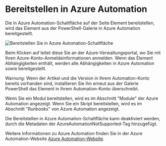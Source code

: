 
Bereitstellen in Azure Automation
===========================

Die in Azure Automation-Schaltfläche auf der Seite Element bereitstellen, wird das Element aus der PowerShell-Galerie in Azure Automation bereitgestellt.

![Bereitstellen Sie in Azure Automation-Schaltfläche](Images/DeployToAzureAutomationButton.png)

Beim Klicken auf leitet diese Sie an der Azure-Verwaltungsportal, wo Sie mit Ihren Azure-Konto-Anmeldeinformationen anmelden.
Wenn das Element Abhängigkeiten enthält, werden alle Abhängigkeiten in Azure Automation sowie bereitgestellt.

Warnung: Wenn der Artikel und die Version in Ihrem Automation-Konto bereits vorhanden sind, installieren Sie ihn erneut aus der Galerie PowerShell das Element in Ihrem Automation-Konto überschreibt.

Wenn Sie ein Modul bereitstellen, wird es im Abschnitt "Module" der Azure Automation angezeigt.  Wenn Sie ein Skript bereitstellen, wird es im Abschnitt "Runbooks" von Azure Automation angezeigt.

Die Bereitstellen in Azure Automation-Schaltfläche kann deaktiviert werden, durch die Metadaten der AzureAutomationNotSupported-Tag hinzugefügt.

Weitere Informationen zu Azure Automation finden Sie in der Azure Automation-Website [Azure Automation-Website](http://azure.microsoft.com/en-us/services/automation/).



<!--HONumber=Oct16_HO1-->


